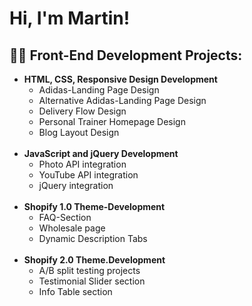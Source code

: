 <h1>Hi, I'm Martin! </h1>

<h2>👨‍💻 Front-End Development Projects:</h2>

- <b>HTML, CSS, Responsive Design Development</b>
  - Adidas-Landing Page Design
  - Alternative Adidas-Landing Page Design
  - Delivery Flow Design
  - Personal Trainer Homepage Design
  - Blog Layout Design
    <br>
    <br>
- <b>JavaScript and jQuery Development</b>
  - Photo API integration
  - YouTube API integration
  - jQuery integration
    <br>
    <br>
- <b>Shopify 1.0 Theme-Development</b>
  - FAQ-Section
  - Wholesale page
  - Dynamic Description Tabs
    <br>
    <br>
- <b>Shopify 2.0 Theme.Development</b>
  - A/B split testing projects
  - Testimonial Slider section
  - Info Table section



<!--
**joshmadakor1/joshmadakor1** is a ✨ _special_ ✨ repository because its `README.md` (this file) appears on your GitHub profile.

Here are some ideas to get you started:

- 🔭 I’m currently working on ...
- 🌱 I’m currently learning ...
- 👯 I’m looking to collaborate on ...
- 🤔 I’m looking for help with ...
- 💬 Ask me about ...
- 📫 How to reach me: ...
- 😄 Pronouns: ...
- ⚡ Fun fact: ...
-->
